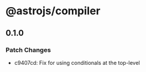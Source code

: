 # @astrojs/compiler

## 0.1.0
### Patch Changes

- c9407cd: Fix for using conditionals at the top-level
